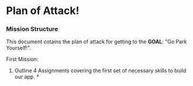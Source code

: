 # Plan of Attack!

### Mission Structure

This document cotains the plan of attack for getting to the **GOAL**: "Go Park Yourself!".

First Mission:

1. Outline 4 Assignments covering the first set of necessary skills to build our app.
    * 
